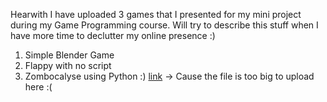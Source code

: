 Hearwith I have uploaded 3 games that I presented for my mini project during my Game Programming course. Will try to describe this stuff when I have more time to declutter my online presence :)

1. Simple Blender Game
2. Flappy with no script
3. Zombocalyse using Python :) [link](https://drive.google.com/file/d/0B6lwr6qWtz6SSVFIVkM2T3BLRzA/view?usp=sharing) -> Cause the file is too big to upload here :(

